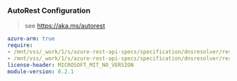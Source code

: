 ### AutoRest Configuration

> see https://aka.ms/autorest

``` yaml
azure-arm: true
require:
- /mnt/vss/_work/1/s/azure-rest-api-specs/specification/dnsresolver/resource-manager/readme.md
- /mnt/vss/_work/1/s/azure-rest-api-specs/specification/dnsresolver/resource-manager/readme.go.md
license-header: MICROSOFT_MIT_NO_VERSION
module-version: 0.2.1

```